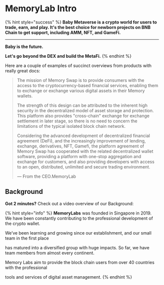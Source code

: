 # MemoryLab Intro



{% hint style="success" %}
**Baby Metaverse is a crypto world for users to trade, earn, and play. It's the best choice for newborn projects on BNB Chain to get support, including AMM, NFT, and GameFi.**

****

**Baby is the future.**&#x20;

**Let's go beyond the DEX and build the MetaFi.**
{% endhint %}

Here are a couple of examples of succinct overviews from products with really great docs:

> The mission of Memory Swap is to provide consumers with the access to the cryptocurrency-based financial services, enabling them to exchange or exchange various digital assets in their Memory wallets.
>
> The strength of this design can be attributed to the inherent high security in the decentralized model of asset storage and protection. This platform also provides "cross-chain" exchange for exchange settlement in later stage, so there is no need to concern the limitations of the typical isolated block chain network.
>
> Considering the advanced development of decentralized financial agreement (DeFi), and the increasingly improvement of lending, exchange, derivatives, NFT, Gamefi, the platform agreement of Memory Swap has cooperated with the related decentralized wallet software, providing a platform with one-stop aggregation and exchange for customers, and also providing developers with access to an open, distributed, unlimited and secure trading environment.
>
> — From the CEO.MemoryLab

## Background

**Got 2 minutes?** Check out a video overview of our Background:

{% hint style="info" %}
**MemoryLabs** was founded in Singapore in 2019. We have been constantly contributing to the professional development of the crypto wallet.

We’ve been learning and growing since our establishment, and our small team in the first place

has matured into a diversified group with huge impacts. So far, we have team members from almost every continent.

Memory Labs aim to provide the block chain users from over 40 countries with the professional

tools and services of digital asset management.
{% endhint %}
